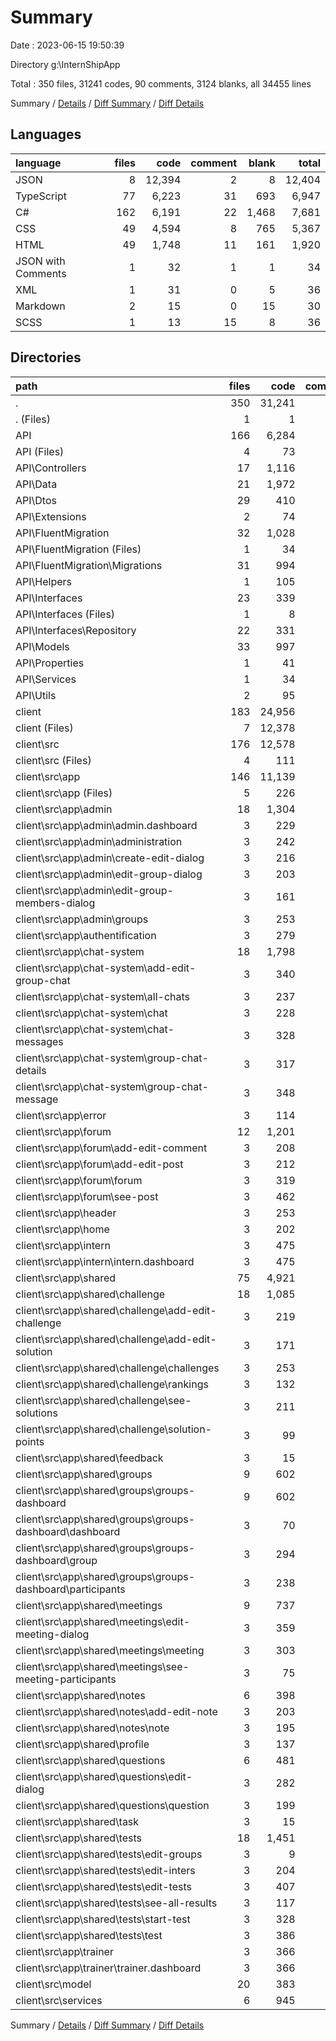 # Summary

Date : 2023-06-15 19:50:39

Directory g:\\InternShipApp

Total : 350 files,  31241 codes, 90 comments, 3124 blanks, all 34455 lines

Summary / [Details](details.md) / [Diff Summary](diff.md) / [Diff Details](diff-details.md)

## Languages
| language | files | code | comment | blank | total |
| :--- | ---: | ---: | ---: | ---: | ---: |
| JSON | 8 | 12,394 | 2 | 8 | 12,404 |
| TypeScript | 77 | 6,223 | 31 | 693 | 6,947 |
| C# | 162 | 6,191 | 22 | 1,468 | 7,681 |
| CSS | 49 | 4,594 | 8 | 765 | 5,367 |
| HTML | 49 | 1,748 | 11 | 161 | 1,920 |
| JSON with Comments | 1 | 32 | 1 | 1 | 34 |
| XML | 1 | 31 | 0 | 5 | 36 |
| Markdown | 2 | 15 | 0 | 15 | 30 |
| SCSS | 1 | 13 | 15 | 8 | 36 |

## Directories
| path | files | code | comment | blank | total |
| :--- | ---: | ---: | ---: | ---: | ---: |
| . | 350 | 31,241 | 90 | 3,124 | 34,455 |
| . (Files) | 1 | 1 | 0 | 1 | 2 |
| API | 166 | 6,284 | 22 | 1,476 | 7,782 |
| API (Files) | 4 | 73 | 0 | 15 | 88 |
| API\\Controllers | 17 | 1,116 | 0 | 211 | 1,327 |
| API\\Data | 21 | 1,972 | 6 | 305 | 2,283 |
| API\\Dtos | 29 | 410 | 0 | 175 | 585 |
| API\\Extensions | 2 | 74 | 0 | 3 | 77 |
| API\\FluentMigration | 32 | 1,028 | 16 | 182 | 1,226 |
| API\\FluentMigration (Files) | 1 | 34 | 16 | 6 | 56 |
| API\\FluentMigration\\Migrations | 31 | 994 | 0 | 176 | 1,170 |
| API\\Helpers | 1 | 105 | 0 | 3 | 108 |
| API\\Interfaces | 23 | 339 | 0 | 44 | 383 |
| API\\Interfaces (Files) | 1 | 8 | 0 | 1 | 9 |
| API\\Interfaces\\Repository | 22 | 331 | 0 | 43 | 374 |
| API\\Models | 33 | 997 | 0 | 520 | 1,517 |
| API\\Properties | 1 | 41 | 0 | 1 | 42 |
| API\\Services | 1 | 34 | 0 | 6 | 40 |
| API\\Utils | 2 | 95 | 0 | 11 | 106 |
| client | 183 | 24,956 | 68 | 1,647 | 26,671 |
| client (Files) | 7 | 12,378 | 3 | 20 | 12,401 |
| client\\src | 176 | 12,578 | 65 | 1,627 | 14,270 |
| client\\src (Files) | 4 | 111 | 15 | 37 | 163 |
| client\\src\\app | 146 | 11,139 | 36 | 1,403 | 12,578 |
| client\\src\\app (Files) | 5 | 226 | 0 | 15 | 241 |
| client\\src\\app\\admin | 18 | 1,304 | 19 | 181 | 1,504 |
| client\\src\\app\\admin\\admin.dashboard | 3 | 229 | 0 | 20 | 249 |
| client\\src\\app\\admin\\administration | 3 | 242 | 5 | 36 | 283 |
| client\\src\\app\\admin\\create-edit-dialog | 3 | 216 | 9 | 26 | 251 |
| client\\src\\app\\admin\\edit-group-dialog | 3 | 203 | 0 | 32 | 235 |
| client\\src\\app\\admin\\edit-group-members-dialog | 3 | 161 | 0 | 24 | 185 |
| client\\src\\app\\admin\\groups | 3 | 253 | 5 | 43 | 301 |
| client\\src\\app\\authentification | 3 | 279 | 15 | 43 | 337 |
| client\\src\\app\\chat-system | 18 | 1,798 | 0 | 212 | 2,010 |
| client\\src\\app\\chat-system\\add-edit-group-chat | 3 | 340 | 0 | 36 | 376 |
| client\\src\\app\\chat-system\\all-chats | 3 | 237 | 0 | 22 | 259 |
| client\\src\\app\\chat-system\\chat | 3 | 228 | 0 | 32 | 260 |
| client\\src\\app\\chat-system\\chat-messages | 3 | 328 | 0 | 44 | 372 |
| client\\src\\app\\chat-system\\group-chat-details | 3 | 317 | 0 | 36 | 353 |
| client\\src\\app\\chat-system\\group-chat-message | 3 | 348 | 0 | 42 | 390 |
| client\\src\\app\\error | 3 | 114 | 0 | 20 | 134 |
| client\\src\\app\\forum | 12 | 1,201 | 0 | 141 | 1,342 |
| client\\src\\app\\forum\\add-edit-comment | 3 | 208 | 0 | 24 | 232 |
| client\\src\\app\\forum\\add-edit-post | 3 | 212 | 0 | 28 | 240 |
| client\\src\\app\\forum\\forum | 3 | 319 | 0 | 43 | 362 |
| client\\src\\app\\forum\\see-post | 3 | 462 | 0 | 46 | 508 |
| client\\src\\app\\header | 3 | 253 | 0 | 18 | 271 |
| client\\src\\app\\home | 3 | 202 | 0 | 19 | 221 |
| client\\src\\app\\intern | 3 | 475 | 0 | 60 | 535 |
| client\\src\\app\\intern\\intern.dashboard | 3 | 475 | 0 | 60 | 535 |
| client\\src\\app\\shared | 75 | 4,921 | 2 | 644 | 5,567 |
| client\\src\\app\\shared\\challenge | 18 | 1,085 | 0 | 150 | 1,235 |
| client\\src\\app\\shared\\challenge\\add-edit-challenge | 3 | 219 | 0 | 29 | 248 |
| client\\src\\app\\shared\\challenge\\add-edit-solution | 3 | 171 | 0 | 15 | 186 |
| client\\src\\app\\shared\\challenge\\challenges | 3 | 253 | 0 | 29 | 282 |
| client\\src\\app\\shared\\challenge\\rankings | 3 | 132 | 0 | 29 | 161 |
| client\\src\\app\\shared\\challenge\\see-solutions | 3 | 211 | 0 | 27 | 238 |
| client\\src\\app\\shared\\challenge\\solution-points | 3 | 99 | 0 | 21 | 120 |
| client\\src\\app\\shared\\feedback | 3 | 15 | 0 | 8 | 23 |
| client\\src\\app\\shared\\groups | 9 | 602 | 0 | 78 | 680 |
| client\\src\\app\\shared\\groups\\groups-dashboard | 9 | 602 | 0 | 78 | 680 |
| client\\src\\app\\shared\\groups\\groups-dashboard\\dashboard | 3 | 70 | 0 | 13 | 83 |
| client\\src\\app\\shared\\groups\\groups-dashboard\\group | 3 | 294 | 0 | 32 | 326 |
| client\\src\\app\\shared\\groups\\groups-dashboard\\participants | 3 | 238 | 0 | 33 | 271 |
| client\\src\\app\\shared\\meetings | 9 | 737 | 0 | 105 | 842 |
| client\\src\\app\\shared\\meetings\\edit-meeting-dialog | 3 | 359 | 0 | 46 | 405 |
| client\\src\\app\\shared\\meetings\\meeting | 3 | 303 | 0 | 45 | 348 |
| client\\src\\app\\shared\\meetings\\see-meeting-participants | 3 | 75 | 0 | 14 | 89 |
| client\\src\\app\\shared\\notes | 6 | 398 | 0 | 53 | 451 |
| client\\src\\app\\shared\\notes\\add-edit-note | 3 | 203 | 0 | 26 | 229 |
| client\\src\\app\\shared\\notes\\note | 3 | 195 | 0 | 27 | 222 |
| client\\src\\app\\shared\\profile | 3 | 137 | 0 | 15 | 152 |
| client\\src\\app\\shared\\questions | 6 | 481 | 2 | 56 | 539 |
| client\\src\\app\\shared\\questions\\edit-dialog | 3 | 282 | 0 | 30 | 312 |
| client\\src\\app\\shared\\questions\\question | 3 | 199 | 2 | 26 | 227 |
| client\\src\\app\\shared\\task | 3 | 15 | 0 | 8 | 23 |
| client\\src\\app\\shared\\tests | 18 | 1,451 | 0 | 171 | 1,622 |
| client\\src\\app\\shared\\tests\\edit-groups | 3 | 9 | 0 | 5 | 14 |
| client\\src\\app\\shared\\tests\\edit-inters | 3 | 204 | 0 | 25 | 229 |
| client\\src\\app\\shared\\tests\\edit-tests | 3 | 407 | 0 | 44 | 451 |
| client\\src\\app\\shared\\tests\\see-all-results | 3 | 117 | 0 | 17 | 134 |
| client\\src\\app\\shared\\tests\\start-test | 3 | 328 | 0 | 27 | 355 |
| client\\src\\app\\shared\\tests\\test | 3 | 386 | 0 | 53 | 439 |
| client\\src\\app\\trainer | 3 | 366 | 0 | 50 | 416 |
| client\\src\\app\\trainer\\trainer.dashboard | 3 | 366 | 0 | 50 | 416 |
| client\\src\\model | 20 | 383 | 0 | 46 | 429 |
| client\\src\\services | 6 | 945 | 14 | 141 | 1,100 |

Summary / [Details](details.md) / [Diff Summary](diff.md) / [Diff Details](diff-details.md)